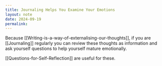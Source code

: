 ```yaml
---
title: Journaling Helps You Examine Your Emotions
layout: note
date: 2024-09-19
permalink:
---
```


Because [[Writing-is-a-way-of-externalising-our-thoughts]], if you are [[Journaling]] regularly you can review these thoughts as information and ask yourself questions to help yourself mature emotionally. 

[[Questions-for-Self-Reflection]] are useful for these. 


